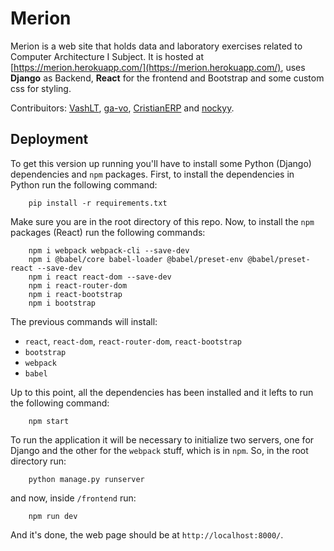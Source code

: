 # Merion
Merion is a web site that holds data and laboratory exercises related to Computer Architecture I Subject. It is hosted at [https://merion.herokuapp.com/](https://merion.herokuapp.com/), uses **Django** as Backend, **React** for the frontend and Bootstrap and some custom css for styling. 


Contribuitors: [VashLT](https://github.com/VashLT), [ga-vo](https://github.com/ga-vo), [CristianERP](https://github.com/CristianERP) and [nockyy](https://github.com/nockyy).

## Deployment
To get this version up running you'll have to install some Python (Django) dependencies and `npm` packages. First, to install the dependencies in Python run the following command:
```
    pip install -r requirements.txt
```
Make sure you are in the root directory of this repo. Now, to install the `npm` packages (React) run the following commands:

```
    npm i webpack webpack-cli --save-dev
    npm i @babel/core babel-loader @babel/preset-env @babel/preset-react --save-dev
    npm i react react-dom --save-dev
    npm i react-router-dom
    npm i react-bootstrap
    npm i bootstrap
```

The previous commands will install:
- `react`, `react-dom`, `react-router-dom`, `react-bootstrap`
- `bootstrap`
- `webpack`
- `babel`

Up to this point, all the dependencies has been installed and it lefts to run the following command:
```
    npm start
```
To run the application it will be necessary to initialize two servers, one for Django and the other for  the `webpack` stuff, which is in `npm`. So, in the root directory run:
```
    python manage.py runserver
```
and now, inside `/frontend` run:
```
    npm run dev
```
And it's done, the web page should be at `http://localhost:8000/`.

